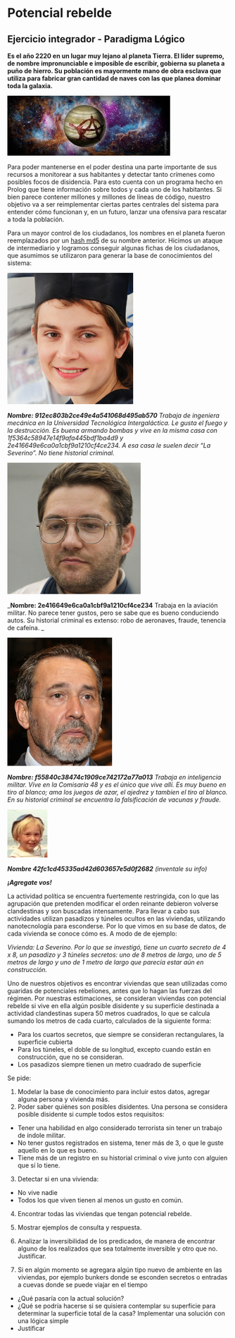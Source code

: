 # Potencial rebelde

## Ejercicio integrador - Paradigma Lógico

**Es el año 2220 en un lugar muy lejano al planeta Tierra. El líder supremo, de nombre impronunciable e imposible de escribir, gobierna su planeta a puño de hierro. Su población es mayormente mano de obra esclava que utiliza para fabricar gran cantidad de naves con las que planea dominar toda la galaxia.**

![](rebelde.png)

Para poder mantenerse en el poder destina una parte importante de sus recursos a monitorear a sus habitantes y detectar tanto crímenes como posibles focos de disidencia. Para esto cuenta con un programa hecho en Prolog que tiene información sobre todos y cada uno de los habitantes. Si bien parece contener millones y millones de líneas de código, nuestro objetivo va a ser reimplementar ciertas partes centrales del sistema para entender cómo funcionan y, en un futuro, lanzar una ofensiva para rescatar a toda la población.

Para un mayor control de los ciudadanos, los nombres en el planeta fueron reemplazados por un [hash md5](https://www.md5hashgenerator.com/) de su nombre anterior. Hicimos un ataque de intermediario y logramos conseguir algunas fichas de los ciudadanos, que asumimos se utilizaron para generar la base de conocimientos del sistema:
 
![](ciudadano1.png)

_**Nombre: 912ec803b2ce49e4a541068d495ab570**
Trabaja de ingeniera mecánica en la Universidad Tecnológica Intergaláctica. Le gusta el fuego y la destrucción. Es buena armando bombas y vive en la misma casa con 1f5364c58947e14f9afa445bdf1ba4d9 y 2e416649e6ca0a1cbf9a1210cf4ce234. A esa casa le suelen decir “La Severino”. No tiene historial criminal._

![](ciudadano2.png)

_**Nombre: 2e416649e6ca0a1cbf9a1210cf4ce234**
Trabaja en la aviación militar. No parece tener gustos, pero se sabe que es bueno conduciendo autos. Su historial criminal es extenso: robo de aeronaves, fraude, tenencia de cafeína. _

![](ciudadano3.png)

_**Nombre: f55840c38474c1909ce742172a77a013**
Trabaja en inteligencia militar. Vive en la Comisaría 48 y es el único que vive allí. Es muy bueno en tiro al blanco; ama los juegos de azar, el ajedrez y tambien el tiro al blanco. En su historial criminal se encuentra la falsificación de vacunas y fraude._

![](desconocido.jpg)

_**Nombre 42fc1cd45335ad42d603657e5d0f2682**
(inventale su info)_

_**¡Agregate vos!**_

La actividad política se encuentra fuertemente restringida, con lo que las agrupación que pretenden modificar el orden reinante debieron volverse clandestinas y son buscadas intensamente. Para llevar a cabo sus actividades utilizan pasadizos y túneles ocultos en las viviendas, utilizando nanotecnología para esconderse.
Por lo que vimos en su base de datos, de cada vivienda se conoce cómo es. A modo de de ejemplo:

*Vivienda: La Severino. Por lo que se investigó, tiene un cuarto secreto de 4 x 8, un pasadizo y 3 túneles secretos: uno de 8 metros de largo, uno de 5 metros de largo y uno de 1 metro de largo que parecía estar aún en construcción.*

Uno de nuestros objetivos es encontrar viviendas que sean utilizadas como guaridas de potenciales rebeliones, antes que lo hagan las fuerzas del régimen. Por nuestras estimaciones, se consideran viviendas con potencial rebelde si vive en ella algún posible disidente y su superficie destinada a actividad clandestinas supera 50 metros cuadrados, lo que se calcula sumando los metros de cada cuarto, calculados de la siguiente forma:
* Para los cuartos secretos, que siempre se consideran rectangulares, la superficie cubierta
* Para los túneles, el doble de su longitud, excepto cuando están en construcción, que no se consideran.
* Los pasadizos siempre tienen un metro cuadrado de superficie

Se pide:
1. Modelar la base de conocimiento para incluir estos datos, agregar alguna persona y vivienda más.
2. Poder saber quiénes son posibles disidentes. Una persona se considera posible disidente si cumple todos estos requisitos:
  * Tener una habilidad en algo considerado terrorista sin tener un trabajo de índole militar.
  * No tener gustos registrados en sistema, tener más de 3, o que le guste aquello en lo que es bueno.
  * Tiene más de un registro en su historial criminal o vive junto con alguien que sí lo tiene.
  
3. Detectar si en una vivienda: 

  * No vive nadie 
  * Todos los que viven tienen al menos un gusto en común.
  
4. Encontrar todas las viviendas que tengan potencial rebelde. 

5. Mostrar ejemplos de consulta y respuesta.

6. Analizar la inversibilidad de los predicados, de manera de encontrar alguno de los realizados que sea totalmente inversible y otro que no. Justificar. 

7. Si en algún momento se agregara algún tipo nuevo de ambiente en las viviendas, por ejemplo bunkers donde se esconden secretos o entradas a cuevas donde se puede viajar en el tiempo 
  * ¿Qué pasaría con la actual solución? 
  * ¿Qué se podría hacerse si se quisiera contemplar su superficie para determinar la superficie total de la casa? Implementar una solución con una lógica simple
  * Justificar
